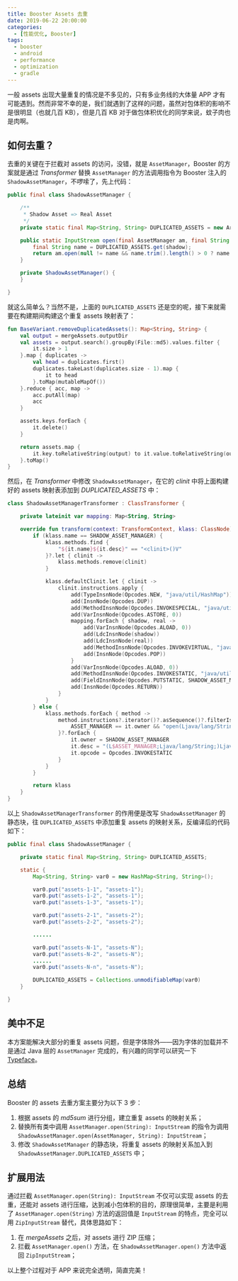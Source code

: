 ```yaml
---
title: Booster Assets 去重
date: 2019-06-22 20:00:00
categories:
  - [性能优化, Booster]
tags:
  - booster
  - android
  - performance
  - optimization
  - gradle
---
```


一般 assets 出现大量重复的情况是不多见的，只有多业务线的大体量 APP 才有可能遇到。然而非常不幸的是，我们就遇到了这样的问题，虽然对包体积的影响不是很明显（也就几百 KB），但是几百 KB 对于做包体积优化的同学来说，蚊子肉也是肉啊。

## 如何去重？

去重的关键在于拦截对 assets 的访问，没错，就是 `AssetManager`，Booster 的方案就是通过 *Transformer* 替换 `AssetManager` 的方法调用指令为 Booster 注入的 `ShadowAssetManager`，不啰嗦了，先上代码：

```java
public final class ShadowAssetManager {

    /**
     * Shadow Asset => Real Asset
     */
    private static final Map<String, String> DUPLICATED_ASSETS = new ArrayMap<String, String>();

    public static InputStream open(final AssetManager am, final String shadow) throws IOException {
        final String name = DUPLICATED_ASSETS.get(shadow);
        return am.open(null != name && name.trim().length() > 0 ? name : shadow);
    }

    private ShadowAssetManager() {
    }

}
```

就这么简单么？当然不是，上面的 `DUPLICATED_ASSETS` 还是空的呢，接下来就需要在构建期间构建这个重复 assets 映射表了：

```kotlin
fun BaseVariant.removeDuplicatedAssets(): Map<String, String> {
    val output = mergeAssets.outputDir
    val assets = output.search().groupBy(File::md5).values.filter {
        it.size > 1
    }.map { duplicates ->
        val head = duplicates.first()
        duplicates.takeLast(duplicates.size - 1).map {
            it to head
        }.toMap(mutableMapOf())
    }.reduce { acc, map ->
        acc.putAll(map)
        acc
    }

    assets.keys.forEach {
        it.delete()
    }

    return assets.map {
        it.key.toRelativeString(output) to it.value.toRelativeString(output)
    }.toMap()
}
```

然后，在 *Transformer* 中修改 `ShadowAssetManager`，在它的 *clinit* 中将上面构建好的 assets 映射表添加到 *DUPLICATED_ASSETS* 中：

```kotlin
class ShadowAssetManagerTransformer : ClassTransformer {

    private lateinit var mapping: Map<String, String>

    override fun transform(context: TransformContext, klass: ClassNode): ClassNode {
        if (klass.name == SHADOW_ASSET_MANAGER) {
            klass.methods.find {
                "${it.name}${it.desc}" == "<clinit>()V"
            }?.let { clinit ->
                klass.methods.remove(clinit)
            }

            klass.defaultClinit.let { clinit ->
                clinit.instructions.apply {
                    add(TypeInsnNode(Opcodes.NEW, "java/util/HashMap"))
                    add(InsnNode(Opcodes.DUP))
                    add(MethodInsnNode(Opcodes.INVOKESPECIAL, "java/util/HashMap", "<init>", "()V", false))
                    add(VarInsnNode(Opcodes.ASTORE, 0))
                    mapping.forEach { shadow, real ->
                        add(VarInsnNode(Opcodes.ALOAD, 0))
                        add(LdcInsnNode(shadow))
                        add(LdcInsnNode(real))
                        add(MethodInsnNode(Opcodes.INVOKEVIRTUAL, "java/util/HashMap", "put", "(Ljava/lang/Object;Ljava/lang/Object;)Ljava/lang/Object;", false))
                        add(InsnNode(Opcodes.POP))
                    }
                    add(VarInsnNode(Opcodes.ALOAD, 0))
                    add(MethodInsnNode(Opcodes.INVOKESTATIC, "java/util/Collections", "unmodifiableMap", "(Ljava/util/Map;)Ljava/util/Map;", false))
                    add(FieldInsnNode(Opcodes.PUTSTATIC, SHADOW_ASSET_MANAGER, "DUPLICATED_ASSETS", "Ljava/util/Map;"))
                    add(InsnNode(Opcodes.RETURN))
                }
            }
        } else {
            klass.methods.forEach { method ->
                method.instructions?.iterator()?.asSequence()?.filterIsInstance(MethodInsnNode::class.java)?.filter {
                    ASSET_MANAGER == it.owner && "open(Ljava/lang/String;)Ljava/io/InputStream;" == "${it.name}${it.desc}"
                }?.forEach {
                    it.owner = SHADOW_ASSET_MANAGER
                    it.desc = "(L$ASSET_MANAGER;Ljava/lang/String;)Ljava/io/InputStream;"
                    it.opcode = Opcodes.INVOKESTATIC
                }
            }
        }

        return klass
    }
}
```

以上 `ShadowAssetManagerTransformer` 的作用便是改写 `ShadowAssetManager` 的静态块，往 `DUPLICATED_ASSETS` 中添加重复 assets 的映射关系，反编译后的代码如下：

```java
public final class ShadowAssetManager {

    private static final Map<String, String> DUPLICATED_ASSETS;

    static {
        Map<String, String> var0 = new HashMap<String, String>();

        var0.put("assets-1-1", "assets-1");
        var0.put("assets-1-2", "assets-1");
        var0.put("assets-1-3", "assets-1");

        var0.put("assets-2-1", "assets-2");
        var0.put("assets-2-2", "assets-2");

        ......

        var0.put("assets-N-1", "assets-N");
        var0.put("assets-N-2", "assets-N");
        ......
        var0.put("assets-N-n", "assets-N");

        DUPLICATED_ASSETS = Collections.unmodifiableMap(var0)
    }

}
```

## 美中不足

本方案能解决大部分的重复 assets 问题，但是字体除外——因为字体的加载并不是通过 Java 层的 `AssetManager` 完成的，有兴趣的同学可以研究一下 [Typeface](https://android.googlesource.com/platform/frameworks/base/+/refs/heads/master/graphics/java/android/graphics/Typeface.java)。

## 总结

Booster 的 assets 去重方案主要分为以下 3 步：

1. 根据 assets 的 *md5sum* 进行分组，建立重复 assets 的映射关系；
1. 替换所有类中调用 `AssetManager.open(String): InputStream` 的指令为调用 `ShadowAssetManager.open(AssetManager, String): InputStream`；
1. 修改 `ShadowAssetManager` 的静态块，将重复 assets 的映射关系加入到 `ShadowAssetManager.DUPLICATED_ASSETS` 中；

## 扩展用法

通过拦截 `AssetManager.open(String): InputStream` 不仅可以实现 assets 的去重，还能对 assets 进行压缩，达到减小包体积的目的，原理很简单，主要是利用了 `AssetManager.open(String)` 方法的返回值是 `InputStream` 的特点，完全可以用 `ZipInputStream` 替代，具体思路如下：

1. 在 *mergeAssets* 之后，对 assets 进行 ZIP 压缩；
1. 拦截 `AssetManager.open()` 方法，在 `ShadowAssetManager.open()` 方法中返回 `ZipInputStream`；

以上整个过程对于 APP 来说完全透明，简直完美！
